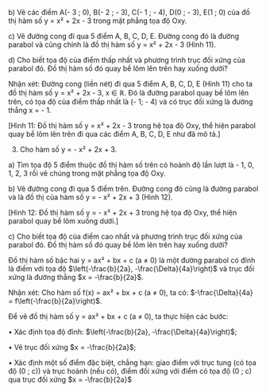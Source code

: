 b) Vẽ các điểm A(- 3 ; 0), B(- 2 ; - 3), C(- 1 ; - 4), 
D(0 ; - 3), E(1 ; 0) của đồ thị hàm số y = x² + 2x - 3 
trong mặt phẳng tọa độ Oxy.

c) Vẽ đường cong đi qua 5 điểm A, B, C, D, E. Đường 
cong đó là đường parabol và cũng chính là đồ thị hàm 
số y = x² + 2x - 3 (Hình 11).

d) Cho biết tọa độ của điểm thấp nhất và phương trình 
trục đối xứng của parabol đó. Đồ thị hàm số đó quay 
bề lõm lên trên hay xuống dưới?

Nhận xét: Đường cong (liền nét) đi qua 5 điểm A, B, C, D, E 
(Hình 11) cho ta đồ thị hàm số y = x² + 2x - 3, x ∈ ℝ. 
Đó là đường parabol quay bề lõm lên trên, có tọa độ của 
điểm thấp nhất là (- 1; - 4) và có trục đối xứng là đường 
thẳng x = - 1.

[Hình 11: Đồ thị hàm số y = x² + 2x - 3 trong hệ tọa độ Oxy, thể hiện parabol quay bề lõm lên trên đi qua các điểm A, B, C, D, E như đã mô tả.]

3. Cho hàm số y = - x² + 2x + 3.

a) Tìm tọa độ 5 điểm thuộc đồ thị hàm số trên có hoành 
độ lần lượt là - 1, 0, 1, 2, 3 rồi vẽ chúng trong mặt 
phẳng tọa độ Oxy.

b) Vẽ đường cong đi qua 5 điểm trên. Đường cong 
đó cũng là đường parabol và là đồ thị của hàm số 
y = - x² + 2x + 3 (Hình 12).

[Hình 12: Đồ thị hàm số y = - x² + 2x + 3 trong hệ tọa độ Oxy, thể hiện parabol quay bề lõm xuống dưới.]

c) Cho biết tọa độ của điểm cao nhất và phương trình trục đối xứng của parabol đó. 
Đồ thị hàm số đó quay bề lõm lên trên hay xuống dưới?

Đồ thị hàm số bậc hai y = ax² + bx + c (a ≠ 0) là một đường parabol có đỉnh là điểm 
với tọa độ $\left(-\frac{b}{2a}, -\frac{\Delta}{4a}\right)$ và trục đối xứng là đường thẳng $x = -\frac{b}{2a}$.

Nhận xét: Cho hàm số f(x) = ax² + bx + c (a ≠ 0), ta có: $-\frac{\Delta}{4a} = f\left(-\frac{b}{2a}\right)$.

Để vẽ đồ thị hàm số y = ax² + bx + c (a ≠ 0), ta thực hiện các bước:

• Xác định tọa độ đỉnh: $\left(-\frac{b}{2a}, -\frac{\Delta}{4a}\right)$;

• Vẽ trục đối xứng $x = -\frac{b}{2a}$;

• Xác định một số điểm đặc biệt, chẳng hạn: giao điểm với trục tung (có tọa độ (0 ; c)) 
và trục hoành (nếu có), điểm đối xứng với điểm có tọa độ (0 ; c) qua trục đối xứng 
$x = -\frac{b}{2a}$